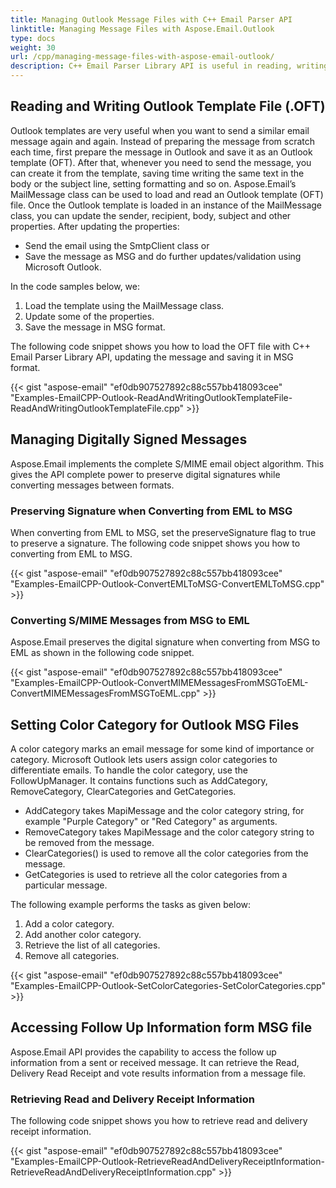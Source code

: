 ```yaml
---
title: Managing Outlook Message Files with C++ Email Parser API
linktitle: Managing Message Files with Aspose.Email.Outlook
type: docs
weight: 30
url: /cpp/managing-message-files-with-aspose-email-outlook/
description: C++ Email Parser Library API is useful in reading, writing outlook template OFT file, managing digitally signed messages, setting color category and accessing delivery receipt information.
---
```


## **Reading and Writing Outlook Template File (.OFT)**
Outlook templates are very useful when you want to send a similar email message again and again. Instead of preparing the message from scratch each time, first prepare the message in Outlook and save it as an Outlook template (OFT). After that, whenever you need to send the message, you can create it from the template, saving time writing the same text in the body or the subject line, setting formatting and so on. Aspose.Email’s MailMessage class can be used to load and read an Outlook template (OFT) file. Once the Outlook template is loaded in an instance of the MailMessage class, you can update the sender, recipient, body, subject and other properties. After updating the properties:

- Send the email using the SmtpClient class or
- Save the message as MSG and do further updates/validation using Microsoft Outlook.

In the code samples below, we:

1. Load the template using the MailMessage class.
1. Update some of the properties.
1. Save the message in MSG format.

The following code snippet shows you how to load the OFT file with C++ Email Parser Library API, updating the message and saving it in MSG format.

{{< gist "aspose-email" "ef0db907527892c88c557bb418093cee" "Examples-EmailCPP-Outlook-ReadAndWritingOutlookTemplateFile-ReadAndWritingOutlookTemplateFile.cpp" >}}

## **Managing Digitally Signed Messages**
Aspose.Email implements the complete S/MIME email object algorithm. This gives the API complete power to preserve digital signatures while converting messages between formats.

### **Preserving Signature when Converting from EML to MSG**
When converting from EML to MSG, set the preserveSignature flag to true to preserve a signature. The following code snippet shows you how to converting from EML to MSG.

{{< gist "aspose-email" "ef0db907527892c88c557bb418093cee" "Examples-EmailCPP-Outlook-ConvertEMLToMSG-ConvertEMLToMSG.cpp" >}}

### **Converting S/MIME Messages from MSG to EML**
Aspose.Email preserves the digital signature when converting from MSG to EML as shown in the following code snippet.

{{< gist "aspose-email" "ef0db907527892c88c557bb418093cee" "Examples-EmailCPP-Outlook-ConvertMIMEMessagesFromMSGToEML-ConvertMIMEMessagesFromMSGToEML.cpp" >}}

## **Setting Color Category for Outlook MSG Files**
A color category marks an email message for some kind of importance or category. Microsoft Outlook lets users assign color categories to differentiate emails. To handle the color category, use the FollowUpManager. It contains functions such as AddCategory, RemoveCategory, ClearCategories and GetCategories.

- AddCategory takes MapiMessage and the color category string, for example "Purple Category" or "Red Category" as arguments.
- RemoveCategory takes MapiMessage and the color category string to be removed from the message.
- ClearCategories() is used to remove all the color categories from the message.
- GetCategories is used to retrieve all the color categories from a particular message.

The following example performs the tasks as given below:

1. Add a color category.
1. Add another color category.
1. Retrieve the list of all categories.
1. Remove all categories.

{{< gist "aspose-email" "ef0db907527892c88c557bb418093cee" "Examples-EmailCPP-Outlook-SetColorCategories-SetColorCategories.cpp" >}}

## **Accessing Follow Up Information form MSG file**
Aspose.Email API provides the capability to access the follow up information from a sent or received message. It can retrieve the Read, Delivery Read Receipt and vote results information from a message file.

### **Retrieving Read and Delivery Receipt Information**
The following code snippet shows you how to retrieve read and delivery receipt information.

{{< gist "aspose-email" "ef0db907527892c88c557bb418093cee" "Examples-EmailCPP-Outlook-RetrieveReadAndDeliveryReceiptInformation-RetrieveReadAndDeliveryReceiptInformation.cpp" >}}
